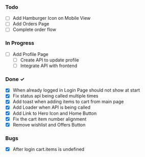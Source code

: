 ### Todo

-   [ ] Add Hamburger Icon on Mobile View
-   [ ] Add Orders Page
-   [ ] Complete order flow

### In Progress

-   [ ] Add Profile Page
    -   [ ] Create API to update profile
    -   [ ] Integrate API with frontend

### Done ✓

-   [x] When already logged in Login Page should not show at start
-   [x] Fix status api being called multiple times
-   [x] Add toast when adding items to cart from main page
-   [x] Add Loader when API is being called
-   [x] Add Link to Hero Icon and Home Button
-   [x] Fix the cart item number alignment
-   [x] Remove wishlist and Offers Button

### Bugs

-   [x] After login cart.items is undefined

